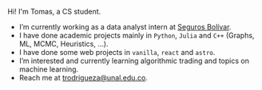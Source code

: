 Hi! I'm Tomas, a CS student. 

- I’m currently working as a data analyst intern at [Seguros Bolívar](https://www.linkedin.com/company/seguros-bolivar/?originalSubdomain=co).
- I have done academic projects mainly in `Python`, `Julia` and `C++` (Graphs, ML, MCMC, Heuristics, ...).
- I have done some web projects in `vanilla`, `react` and `astro`.
- I’m interested and currently learning algorithmic trading and topics on machine learning.
- Reach me at [trodrigueza@unal.edu.co](mailto:trodrigueza@unal.edu.co).

<!--
**trodrigueza/trodrigueza** is a ✨ _special_ ✨ repository because its `README.md` (this file) appears on your GitHub profile.

Here are some ideas to get you started:

- 🔭 I’m currently working on ...
- 🌱 I’m currently learning ...
- 👯 I’m looking to collaborate on ...
- 🤔 I’m looking for help with ...
- 💬 Ask me about ...
- 📫 How to reach me: ...
- 😄 Pronouns: ...
- ⚡ Fun fact: ...
-->
